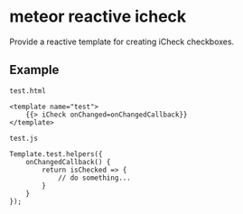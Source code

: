 # meteor reactive icheck

Provide a reactive template for creating iCheck checkboxes.

## Example

`test.html`

```
<template name="test">
    {{> iCheck onChanged=onChangedCallback}}
</template>
```

`test.js`

```
Template.test.helpers({
    onChangedCallback() {
        return isChecked => {
            // do something...
        }
    }
});
```
